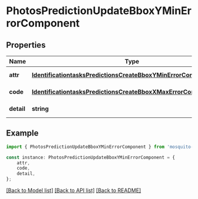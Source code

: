 # PhotosPredictionUpdateBboxYMinErrorComponent


## Properties

Name | Type | Description | Notes
------------ | ------------- | ------------- | -------------
**attr** | [**IdentificationtasksPredictionsCreateBboxYMinErrorComponentAttr**](IdentificationtasksPredictionsCreateBboxYMinErrorComponentAttr.md) |  | [default to undefined]
**code** | [**IdentificationtasksPredictionsCreateBboxXMaxErrorComponentCode**](IdentificationtasksPredictionsCreateBboxXMaxErrorComponentCode.md) |  | [default to undefined]
**detail** | **string** |  | [default to undefined]

## Example

```typescript
import { PhotosPredictionUpdateBboxYMinErrorComponent } from 'mosquito-alert';

const instance: PhotosPredictionUpdateBboxYMinErrorComponent = {
    attr,
    code,
    detail,
};
```

[[Back to Model list]](../README.md#documentation-for-models) [[Back to API list]](../README.md#documentation-for-api-endpoints) [[Back to README]](../README.md)
